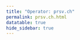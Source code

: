 ```yaml
---
title: "Operator: prsv.ch"
permalink: prsv.ch.html
datatable: true
hide_sidebar: true
---
```


<div>                        <script type="text/javascript">window.PlotlyConfig = {MathJaxConfig: 'local'};</script>
        <script src="https://cdn.plot.ly/plotly-2.4.2.min.js"></script>                <div id="0f91d711-1fe7-496a-8345-7cf536889f62" class="plotly-graph-div" style="height:100%; width:100%;"></div>            <script type="text/javascript">                                    window.PLOTLYENV=window.PLOTLYENV || {};                                    if (document.getElementById("0f91d711-1fe7-496a-8345-7cf536889f62")) {                    Plotly.newPlot(                        "0f91d711-1fe7-496a-8345-7cf536889f62",                        [{"name":"exit probability (%)","type":"scatter","x":["2022-06-17","2022-06-18","2022-06-19","2022-06-20","2022-06-21","2022-06-22","2022-06-23","2022-06-24","2022-06-25","2022-06-26","2022-06-27","2022-06-28","2022-06-29","2022-06-30","2022-07-01","2022-07-02","2022-07-03","2022-07-04","2022-07-05","2022-07-06","2022-07-07","2022-07-08","2022-07-09","2022-07-10","2022-07-11","2022-07-12","2022-07-13","2022-07-14","2022-07-15","2022-07-16","2022-07-17","2022-07-18","2022-07-19","2022-07-20","2022-07-21","2022-07-22","2022-07-23","2022-07-24","2022-07-25","2022-07-26","2022-07-27","2022-07-28","2022-07-29","2022-07-30","2022-07-31","2022-08-01","2022-08-02","2022-08-03","2022-08-04","2022-08-05","2022-08-06","2022-08-07","2022-08-08","2022-08-10","2022-08-11","2022-08-12","2022-08-13","2022-08-14","2022-08-15","2022-08-16","2022-08-17","2022-08-18","2022-08-19","2022-08-20","2022-08-21","2022-08-22","2022-08-23","2022-08-24","2022-08-25","2022-08-26","2022-08-27","2022-08-28","2022-08-29","2022-08-30","2022-08-31","2022-09-01","2022-09-02","2022-09-03","2022-09-04","2022-09-05","2022-09-06","2022-09-07","2022-09-13","2022-09-14","2022-09-15","2022-09-16","2022-09-17","2022-09-18","2022-09-19","2022-09-20","2022-09-21","2022-09-22","2022-09-23","2022-09-24","2022-09-25","2022-09-26","2022-09-27","2022-09-28","2022-09-29","2022-09-30","2022-10-01","2022-10-02","2022-10-03","2022-10-04","2022-10-05","2022-10-06","2022-10-07","2022-10-08","2022-10-09","2022-10-10","2022-10-11","2022-10-12","2022-10-13","2022-10-14","2022-10-15","2022-10-16","2022-10-17","2022-10-18","2022-10-19","2022-10-20","2022-10-21","2022-10-22","2022-10-23","2022-10-24","2022-10-25","2022-10-26","2022-10-27","2022-10-28","2022-10-29","2022-10-30","2022-10-31","2022-11-01","2022-11-02","2022-11-03","2022-11-04","2022-11-05","2022-11-06","2022-11-07","2022-11-08","2022-11-09","2022-11-10","2022-11-11","2022-11-12","2022-11-13","2022-11-14","2022-11-15","2022-11-16","2022-11-17","2022-11-18","2022-11-19","2022-11-20","2022-11-21","2022-11-22","2022-11-23","2022-11-24","2022-11-25","2022-11-26","2022-11-27","2022-11-28","2022-11-29","2022-11-30","2022-12-01","2022-12-02","2022-12-03","2022-12-04","2022-12-05","2022-12-06","2022-12-07","2022-12-08","2022-12-09","2022-12-10","2022-12-11","2022-12-12","2022-12-13","2022-12-14","2022-12-15","2022-12-16","2022-12-17","2022-12-18","2022-12-19","2022-12-20","2022-12-21","2022-12-22","2022-12-23","2022-12-24","2022-12-25","2022-12-26","2022-12-27","2022-12-28","2022-12-29","2022-12-30","2022-12-31","2023-01-01","2023-01-02","2023-01-03","2023-01-04","2023-01-05","2023-01-06","2023-01-07","2023-01-08","2023-01-09","2023-01-10","2023-01-11","2023-01-12","2023-01-13","2023-01-14","2023-01-15","2023-01-16","2023-01-17","2023-01-18","2023-01-19","2023-01-20","2023-01-21","2023-01-22","2023-01-23","2023-01-24","2023-01-25","2023-01-26","2023-01-27","2023-01-28","2023-01-29","2023-01-30","2023-01-31","2023-02-01","2023-02-02","2023-02-03","2023-02-04","2023-02-05","2023-02-06","2023-02-07","2023-02-08","2023-02-09","2023-02-10","2023-02-11","2023-02-12","2023-02-13","2023-02-14","2023-02-15","2023-02-16","2023-02-17","2023-02-18","2023-02-19","2023-02-20","2023-02-21","2023-02-22","2023-02-23","2023-02-24","2023-02-25","2023-02-26","2023-02-27","2023-02-28","2023-03-01","2023-03-02","2023-03-03","2023-03-04","2023-03-05","2023-03-06","2023-03-07","2023-03-08","2023-03-09","2023-03-10","2023-03-11","2023-03-12","2023-03-13","2023-03-14","2023-03-15","2023-03-16","2023-03-17","2023-03-18","2023-03-19","2023-03-20","2023-03-21","2023-03-22","2023-03-23","2023-03-24","2023-03-25","2023-03-26","2023-03-27","2023-03-28","2023-03-29","2023-03-30","2023-03-31","2023-04-01","2023-04-02","2023-04-03","2023-04-04","2023-04-05","2023-04-06","2023-04-07","2023-04-08"],"xaxis":"x","y":[0.0,0.0,0.0,0.03,0.05,0.08,0.09,0.11,0.13,0.13,0.17,0.29,0.31,0.33,0.26,0.31,0.29,0.32,0.32,0.32,0.32,0.32,0.34,0.33,0.33,0.29,0.3,null,0.26,0.25,0.25,0.25,0.25,0.24,0.21,0.21,0.21,0.19,0.18,0.19,0.2,0.19,0.2,0.17,0.17,0.19,0.18,0.2,0.19,0.2,0.2,0.21,0.2,0.23,0.25,0.27,0.26,0.28,0.26,0.26,0.25,0.25,0.25,0.29,0.26,0.28,0.29,0.28,0.0,0.0,0.0,0.0,0.28,0.3,0.31,null,null,null,null,null,null,null,0.0,0.0,0.0,0.25,0.29,0.31,0.31,0.32,0.33,0.34,0.33,0.35,0.38,0.35,1.08,1.12,1.14,1.16,1.01,1.0,0.97,0.93,0.96,1.0,1.01,1.01,1.02,1.0,0.66,1.03,1.01,0.9,0.91,0.94,0.83,0.44,0.3,0.29,0.29,0.27,0.25,0.23,0.26,0.23,0.21,0.21,0.24,0.25,0.19,0.41,0.39,0.39,0.35,0.38,0.4,0.42,0.44,0.49,0.48,0.44,0.44,0.51,0.52,0.52,0.54,0.48,0.5,0.5,0.51,0.57,0.57,0.57,0.57,0.56,0.53,0.54,0.52,0.51,0.5,0.53,0.56,0.56,0.52,0.52,0.54,0.54,0.56,0.57,0.56,0.54,0.52,0.52,0.41,0.48,0.43,0.46,0.48,0.47,0.47,0.48,0.46,0.49,0.48,0.52,0.55,0.56,0.56,0.54,0.54,0.53,0.54,0.53,0.55,0.52,0.51,0.51,0.49,0.49,0.47,0.47,0.47,0.49,0.47,0.36,0.5,0.53,0.54,0.55,0.57,0.52,0.56,0.58,0.58,0.56,0.62,0.62,0.61,0.59,0.61,0.63,0.64,0.62,0.62,0.63,0.62,0.59,0.6,0.62,0.62,0.53,0.51,0.5,0.52,0.49,0.39,0.43,0.43,0.43,0.43,0.43,0.44,0.43,0.43,0.45,0.46,0.48,0.51,0.51,0.57,0.58,1.01,1.06,1.08,1.05,1.04,0.97,0.92,0.93,0.93,0.85,1.15,1.19,1.2,1.17,1.06,1.12,1.12,1.1,1.04,1.04,1.02,1.03,0.95,0.95,0.93,0.95,0.84,0.92,0.94,0.95,0.96,0.94,0.92,0.91,0.9,0.92,0.93,0.87],"yaxis":"y"},{"name":"guard probability (%)","type":"scatter","x":["2022-06-17","2022-06-18","2022-06-19","2022-06-20","2022-06-21","2022-06-22","2022-06-23","2022-06-24","2022-06-25","2022-06-26","2022-06-27","2022-06-28","2022-06-29","2022-06-30","2022-07-01","2022-07-02","2022-07-03","2022-07-04","2022-07-05","2022-07-06","2022-07-07","2022-07-08","2022-07-09","2022-07-10","2022-07-11","2022-07-12","2022-07-13","2022-07-14","2022-07-15","2022-07-16","2022-07-17","2022-07-18","2022-07-19","2022-07-20","2022-07-21","2022-07-22","2022-07-23","2022-07-24","2022-07-25","2022-07-26","2022-07-27","2022-07-28","2022-07-29","2022-07-30","2022-07-31","2022-08-01","2022-08-02","2022-08-03","2022-08-04","2022-08-05","2022-08-06","2022-08-07","2022-08-08","2022-08-10","2022-08-11","2022-08-12","2022-08-13","2022-08-14","2022-08-15","2022-08-16","2022-08-17","2022-08-18","2022-08-19","2022-08-20","2022-08-21","2022-08-22","2022-08-23","2022-08-24","2022-08-25","2022-08-26","2022-08-27","2022-08-28","2022-08-29","2022-08-30","2022-08-31","2022-09-01","2022-09-02","2022-09-03","2022-09-04","2022-09-05","2022-09-06","2022-09-07","2022-09-13","2022-09-14","2022-09-15","2022-09-16","2022-09-17","2022-09-18","2022-09-19","2022-09-20","2022-09-21","2022-09-22","2022-09-23","2022-09-24","2022-09-25","2022-09-26","2022-09-27","2022-09-28","2022-09-29","2022-09-30","2022-10-01","2022-10-02","2022-10-03","2022-10-04","2022-10-05","2022-10-06","2022-10-07","2022-10-08","2022-10-09","2022-10-10","2022-10-11","2022-10-12","2022-10-13","2022-10-14","2022-10-15","2022-10-16","2022-10-17","2022-10-18","2022-10-19","2022-10-20","2022-10-21","2022-10-22","2022-10-23","2022-10-24","2022-10-25","2022-10-26","2022-10-27","2022-10-28","2022-10-29","2022-10-30","2022-10-31","2022-11-01","2022-11-02","2022-11-03","2022-11-04","2022-11-05","2022-11-06","2022-11-07","2022-11-08","2022-11-09","2022-11-10","2022-11-11","2022-11-12","2022-11-13","2022-11-14","2022-11-15","2022-11-16","2022-11-17","2022-11-18","2022-11-19","2022-11-20","2022-11-21","2022-11-22","2022-11-23","2022-11-24","2022-11-25","2022-11-26","2022-11-27","2022-11-28","2022-11-29","2022-11-30","2022-12-01","2022-12-02","2022-12-03","2022-12-04","2022-12-05","2022-12-06","2022-12-07","2022-12-08","2022-12-09","2022-12-10","2022-12-11","2022-12-12","2022-12-13","2022-12-14","2022-12-15","2022-12-16","2022-12-17","2022-12-18","2022-12-19","2022-12-20","2022-12-21","2022-12-22","2022-12-23","2022-12-24","2022-12-25","2022-12-26","2022-12-27","2022-12-28","2022-12-29","2022-12-30","2022-12-31","2023-01-01","2023-01-02","2023-01-03","2023-01-04","2023-01-05","2023-01-06","2023-01-07","2023-01-08","2023-01-09","2023-01-10","2023-01-11","2023-01-12","2023-01-13","2023-01-14","2023-01-15","2023-01-16","2023-01-17","2023-01-18","2023-01-19","2023-01-20","2023-01-21","2023-01-22","2023-01-23","2023-01-24","2023-01-25","2023-01-26","2023-01-27","2023-01-28","2023-01-29","2023-01-30","2023-01-31","2023-02-01","2023-02-02","2023-02-03","2023-02-04","2023-02-05","2023-02-06","2023-02-07","2023-02-08","2023-02-09","2023-02-10","2023-02-11","2023-02-12","2023-02-13","2023-02-14","2023-02-15","2023-02-16","2023-02-17","2023-02-18","2023-02-19","2023-02-20","2023-02-21","2023-02-22","2023-02-23","2023-02-24","2023-02-25","2023-02-26","2023-02-27","2023-02-28","2023-03-01","2023-03-02","2023-03-03","2023-03-04","2023-03-05","2023-03-06","2023-03-07","2023-03-08","2023-03-09","2023-03-10","2023-03-11","2023-03-12","2023-03-13","2023-03-14","2023-03-15","2023-03-16","2023-03-17","2023-03-18","2023-03-19","2023-03-20","2023-03-21","2023-03-22","2023-03-23","2023-03-24","2023-03-25","2023-03-26","2023-03-27","2023-03-28","2023-03-29","2023-03-30","2023-03-31","2023-04-01","2023-04-02","2023-04-03","2023-04-04","2023-04-05","2023-04-06","2023-04-07","2023-04-08"],"xaxis":"x","y":[0.0,0.0,0.0,0.0,0.0,0.0,0.0,0.0,0.0,0.22,0.1,0.1,0.22,0.24,0.23,0.0,0.0,0.0,0.2,0.19,0.18,0.18,0.17,0.17,0.15,0.13,0.13,null,0.0,0.0,0.0,0.0,0.0,0.0,0.0,0.06,0.28,0.28,0.25,0.27,0.28,0.25,0.24,0.23,0.24,0.23,0.23,0.26,0.26,0.32,0.33,0.33,0.28,0.41,0.44,0.42,0.45,0.41,0.38,0.37,0.34,0.55,0.72,0.74,0.79,0.68,0.68,0.73,0.64,0.64,0.67,0.64,0.67,0.87,0.86,null,null,null,null,null,null,null,0.0,0.0,0.0,0.0,0.0,0.0,0.0,0.0,0.0,0.0,0.0,0.0,0.0,0.0,0.0,0.0,0.35,0.35,0.34,0.12,0.12,0.11,0.12,0.1,0.11,0.11,0.12,0.13,0.13,0.13,0.3,0.32,0.31,0.32,0.31,0.34,0.45,0.54,0.5,0.51,0.59,0.68,0.6,0.45,0.48,0.5,0.61,1.2,1.31,1.29,1.47,1.41,1.55,1.83,1.68,1.58,1.61,1.51,1.29,1.61,1.5,1.56,1.54,1.46,1.6,1.6,1.62,1.68,1.78,2.01,2.01,2.01,1.72,2.16,1.96,1.95,2.13,2.46,2.3,2.19,1.75,1.7,1.61,1.41,1.92,1.88,1.79,1.74,1.74,1.74,1.7,1.62,1.71,1.88,1.76,1.69,1.57,1.55,1.6,1.51,1.45,1.5,1.5,1.5,1.51,1.52,1.48,1.41,1.53,1.61,1.58,1.65,1.57,1.57,1.61,1.63,1.66,1.65,1.67,1.8,1.84,1.86,1.88,2.19,2.21,2.17,2.15,2.13,2.06,2.1,2.02,1.72,1.78,1.72,1.81,1.73,1.91,2.17,2.06,1.94,1.99,2.0,2.03,1.86,1.79,1.82,1.58,1.82,1.82,1.81,1.93,1.99,2.09,2.11,2.12,2.08,2.04,2.02,2.11,2.09,2.15,2.04,1.89,2.38,2.58,2.66,2.91,3.48,3.55,3.37,3.22,3.36,3.28,3.35,3.29,3.18,3.19,3.19,3.17,2.77,2.69,2.6,2.68,2.44,2.38,2.35,2.2,2.12,2.39,2.53,2.61,2.61,2.39,2.46,2.46,2.35,2.24,2.25,2.27,2.31,2.31,2.3,2.3,2.3,2.36,2.41,2.34,2.39],"yaxis":"y"},{"name":"advertised bandwidth","type":"scatter","x":["2022-06-17","2022-06-18","2022-06-19","2022-06-20","2022-06-21","2022-06-22","2022-06-23","2022-06-24","2022-06-25","2022-06-26","2022-06-27","2022-06-28","2022-06-29","2022-06-30","2022-07-01","2022-07-02","2022-07-03","2022-07-04","2022-07-05","2022-07-06","2022-07-07","2022-07-08","2022-07-09","2022-07-10","2022-07-11","2022-07-12","2022-07-13","2022-07-14","2022-07-15","2022-07-16","2022-07-17","2022-07-18","2022-07-19","2022-07-20","2022-07-21","2022-07-22","2022-07-23","2022-07-24","2022-07-25","2022-07-26","2022-07-27","2022-07-28","2022-07-29","2022-07-30","2022-07-31","2022-08-01","2022-08-02","2022-08-03","2022-08-04","2022-08-05","2022-08-06","2022-08-07","2022-08-08","2022-08-10","2022-08-11","2022-08-12","2022-08-13","2022-08-14","2022-08-15","2022-08-16","2022-08-17","2022-08-18","2022-08-19","2022-08-20","2022-08-21","2022-08-22","2022-08-23","2022-08-24","2022-08-25","2022-08-26","2022-08-27","2022-08-28","2022-08-29","2022-08-30","2022-08-31","2022-09-01","2022-09-02","2022-09-03","2022-09-04","2022-09-05","2022-09-06","2022-09-07","2022-09-13","2022-09-14","2022-09-15","2022-09-16","2022-09-17","2022-09-18","2022-09-19","2022-09-20","2022-09-21","2022-09-22","2022-09-23","2022-09-24","2022-09-25","2022-09-26","2022-09-27","2022-09-28","2022-09-29","2022-09-30","2022-10-01","2022-10-02","2022-10-03","2022-10-04","2022-10-05","2022-10-06","2022-10-07","2022-10-08","2022-10-09","2022-10-10","2022-10-11","2022-10-12","2022-10-13","2022-10-14","2022-10-15","2022-10-16","2022-10-17","2022-10-18","2022-10-19","2022-10-20","2022-10-21","2022-10-22","2022-10-23","2022-10-24","2022-10-25","2022-10-26","2022-10-27","2022-10-28","2022-10-29","2022-10-30","2022-10-31","2022-11-01","2022-11-02","2022-11-03","2022-11-04","2022-11-05","2022-11-06","2022-11-07","2022-11-08","2022-11-09","2022-11-10","2022-11-11","2022-11-12","2022-11-13","2022-11-14","2022-11-15","2022-11-16","2022-11-17","2022-11-18","2022-11-19","2022-11-20","2022-11-21","2022-11-22","2022-11-23","2022-11-24","2022-11-25","2022-11-26","2022-11-27","2022-11-28","2022-11-29","2022-11-30","2022-12-01","2022-12-02","2022-12-03","2022-12-04","2022-12-05","2022-12-06","2022-12-07","2022-12-08","2022-12-09","2022-12-10","2022-12-11","2022-12-12","2022-12-13","2022-12-14","2022-12-15","2022-12-16","2022-12-17","2022-12-18","2022-12-19","2022-12-20","2022-12-21","2022-12-22","2022-12-23","2022-12-24","2022-12-25","2022-12-26","2022-12-27","2022-12-28","2022-12-29","2022-12-30","2022-12-31","2023-01-01","2023-01-02","2023-01-03","2023-01-04","2023-01-05","2023-01-06","2023-01-07","2023-01-08","2023-01-09","2023-01-10","2023-01-11","2023-01-12","2023-01-13","2023-01-14","2023-01-15","2023-01-16","2023-01-17","2023-01-18","2023-01-19","2023-01-20","2023-01-21","2023-01-22","2023-01-23","2023-01-24","2023-01-25","2023-01-26","2023-01-27","2023-01-28","2023-01-29","2023-01-30","2023-01-31","2023-02-01","2023-02-02","2023-02-03","2023-02-04","2023-02-05","2023-02-06","2023-02-07","2023-02-08","2023-02-09","2023-02-10","2023-02-11","2023-02-12","2023-02-13","2023-02-14","2023-02-15","2023-02-16","2023-02-17","2023-02-18","2023-02-19","2023-02-20","2023-02-21","2023-02-22","2023-02-23","2023-02-24","2023-02-25","2023-02-26","2023-02-27","2023-02-28","2023-03-01","2023-03-02","2023-03-03","2023-03-04","2023-03-05","2023-03-06","2023-03-07","2023-03-08","2023-03-09","2023-03-10","2023-03-11","2023-03-12","2023-03-13","2023-03-14","2023-03-15","2023-03-16","2023-03-17","2023-03-18","2023-03-19","2023-03-20","2023-03-21","2023-03-22","2023-03-23","2023-03-24","2023-03-25","2023-03-26","2023-03-27","2023-03-28","2023-03-29","2023-03-30","2023-03-31","2023-04-01","2023-04-02","2023-04-03","2023-04-04","2023-04-05","2023-04-06","2023-04-07","2023-04-08"],"xaxis":"x","y":[0.0,0.05,0.14,0.14,0.32,0.37,0.62,0.81,0.83,0.83,1.11,1.15,1.15,1.31,1.31,1.25,1.2,1.19,1.14,1.12,1.08,1.08,1.09,1.07,1.06,0.98,0.96,0.96,0.99,1.05,1.05,1.08,1.12,1.12,1.18,1.28,1.25,1.19,1.22,1.32,1.21,1.18,1.16,1.17,1.15,1.16,1.29,1.5,1.58,1.64,1.67,1.61,1.59,1.57,1.72,1.9,2.07,2.2,2.24,2.61,2.72,2.82,2.82,2.93,3.0,2.99,3.03,3.04,3.18,3.35,3.43,3.66,3.68,3.72,4.14,4.15,4.2,4.17,3.93,3.29,2.94,0.35,0.03,2.16,2.51,2.51,2.71,3.72,4.06,4.26,4.8,4.89,5.12,6.12,6.51,6.6,6.76,6.94,7.37,7.32,7.11,7.06,6.88,6.8,6.87,7.2,7.16,7.57,7.47,7.4,7.44,7.23,7.14,6.49,6.47,6.59,6.73,6.84,6.61,6.76,6.38,6.42,6.22,5.99,6.34,6.41,6.45,6.36,6.28,6.68,6.24,5.89,6.11,6.07,6.19,5.89,5.82,5.81,5.56,5.44,5.3,5.35,5.35,5.69,5.91,5.91,5.91,6.4,6.55,6.57,6.76,9.04,10.02,10.12,10.54,9.31,10.24,10.62,10.48,10.43,10.62,10.27,10.1,10.14,9.98,10.1,9.94,9.98,10.1,10.22,10.47,10.48,10.4,10.59,10.51,10.23,10.05,9.89,9.98,10.2,10.08,10.02,10.09,10.57,10.43,10.34,10.51,10.63,10.06,10.44,10.62,10.17,10.08,10.23,10.4,10.13,10.59,10.76,11.53,11.63,12.05,12.64,12.73,13.56,13.4,14.06,13.69,13.52,13.26,13.51,13.34,13.32,13.48,13.02,13.25,13.63,13.3,14.4,14.24,14.29,14.78,14.83,14.6,14.84,14.68,15.75,15.81,15.97,15.93,15.73,15.13,14.19,13.6,14.09,14.19,13.94,14.41,15.05,14.97,16.16,16.38,16.86,16.82,16.74,16.82,17.35,17.13,17.33,17.95,18.15,17.65,17.87,19.95,21.76,22.1,22.47,22.39,22.29,21.94,21.5,21.17,20.66,20.35,19.63,17.44,17.81,17.74,17.66,15.62,15.51,15.45,15.14,14.16,14.16,14.12,14.18,14.22,13.53,13.63,13.84,14.4,14.01,14.28,14.11,11.83,11.87,12.52,12.65,12.79,13.01],"yaxis":"y2"}],                        {"hovermode":"x","template":{"data":{"bar":[{"error_x":{"color":"#2a3f5f"},"error_y":{"color":"#2a3f5f"},"marker":{"line":{"color":"#E5ECF6","width":0.5},"pattern":{"fillmode":"overlay","size":10,"solidity":0.2}},"type":"bar"}],"barpolar":[{"marker":{"line":{"color":"#E5ECF6","width":0.5},"pattern":{"fillmode":"overlay","size":10,"solidity":0.2}},"type":"barpolar"}],"carpet":[{"aaxis":{"endlinecolor":"#2a3f5f","gridcolor":"white","linecolor":"white","minorgridcolor":"white","startlinecolor":"#2a3f5f"},"baxis":{"endlinecolor":"#2a3f5f","gridcolor":"white","linecolor":"white","minorgridcolor":"white","startlinecolor":"#2a3f5f"},"type":"carpet"}],"choropleth":[{"colorbar":{"outlinewidth":0,"ticks":""},"type":"choropleth"}],"contour":[{"colorbar":{"outlinewidth":0,"ticks":""},"colorscale":[[0.0,"#0d0887"],[0.1111111111111111,"#46039f"],[0.2222222222222222,"#7201a8"],[0.3333333333333333,"#9c179e"],[0.4444444444444444,"#bd3786"],[0.5555555555555556,"#d8576b"],[0.6666666666666666,"#ed7953"],[0.7777777777777778,"#fb9f3a"],[0.8888888888888888,"#fdca26"],[1.0,"#f0f921"]],"type":"contour"}],"contourcarpet":[{"colorbar":{"outlinewidth":0,"ticks":""},"type":"contourcarpet"}],"heatmap":[{"colorbar":{"outlinewidth":0,"ticks":""},"colorscale":[[0.0,"#0d0887"],[0.1111111111111111,"#46039f"],[0.2222222222222222,"#7201a8"],[0.3333333333333333,"#9c179e"],[0.4444444444444444,"#bd3786"],[0.5555555555555556,"#d8576b"],[0.6666666666666666,"#ed7953"],[0.7777777777777778,"#fb9f3a"],[0.8888888888888888,"#fdca26"],[1.0,"#f0f921"]],"type":"heatmap"}],"heatmapgl":[{"colorbar":{"outlinewidth":0,"ticks":""},"colorscale":[[0.0,"#0d0887"],[0.1111111111111111,"#46039f"],[0.2222222222222222,"#7201a8"],[0.3333333333333333,"#9c179e"],[0.4444444444444444,"#bd3786"],[0.5555555555555556,"#d8576b"],[0.6666666666666666,"#ed7953"],[0.7777777777777778,"#fb9f3a"],[0.8888888888888888,"#fdca26"],[1.0,"#f0f921"]],"type":"heatmapgl"}],"histogram":[{"marker":{"pattern":{"fillmode":"overlay","size":10,"solidity":0.2}},"type":"histogram"}],"histogram2d":[{"colorbar":{"outlinewidth":0,"ticks":""},"colorscale":[[0.0,"#0d0887"],[0.1111111111111111,"#46039f"],[0.2222222222222222,"#7201a8"],[0.3333333333333333,"#9c179e"],[0.4444444444444444,"#bd3786"],[0.5555555555555556,"#d8576b"],[0.6666666666666666,"#ed7953"],[0.7777777777777778,"#fb9f3a"],[0.8888888888888888,"#fdca26"],[1.0,"#f0f921"]],"type":"histogram2d"}],"histogram2dcontour":[{"colorbar":{"outlinewidth":0,"ticks":""},"colorscale":[[0.0,"#0d0887"],[0.1111111111111111,"#46039f"],[0.2222222222222222,"#7201a8"],[0.3333333333333333,"#9c179e"],[0.4444444444444444,"#bd3786"],[0.5555555555555556,"#d8576b"],[0.6666666666666666,"#ed7953"],[0.7777777777777778,"#fb9f3a"],[0.8888888888888888,"#fdca26"],[1.0,"#f0f921"]],"type":"histogram2dcontour"}],"mesh3d":[{"colorbar":{"outlinewidth":0,"ticks":""},"type":"mesh3d"}],"parcoords":[{"line":{"colorbar":{"outlinewidth":0,"ticks":""}},"type":"parcoords"}],"pie":[{"automargin":true,"type":"pie"}],"scatter":[{"marker":{"colorbar":{"outlinewidth":0,"ticks":""}},"type":"scatter"}],"scatter3d":[{"line":{"colorbar":{"outlinewidth":0,"ticks":""}},"marker":{"colorbar":{"outlinewidth":0,"ticks":""}},"type":"scatter3d"}],"scattercarpet":[{"marker":{"colorbar":{"outlinewidth":0,"ticks":""}},"type":"scattercarpet"}],"scattergeo":[{"marker":{"colorbar":{"outlinewidth":0,"ticks":""}},"type":"scattergeo"}],"scattergl":[{"marker":{"colorbar":{"outlinewidth":0,"ticks":""}},"type":"scattergl"}],"scattermapbox":[{"marker":{"colorbar":{"outlinewidth":0,"ticks":""}},"type":"scattermapbox"}],"scatterpolar":[{"marker":{"colorbar":{"outlinewidth":0,"ticks":""}},"type":"scatterpolar"}],"scatterpolargl":[{"marker":{"colorbar":{"outlinewidth":0,"ticks":""}},"type":"scatterpolargl"}],"scatterternary":[{"marker":{"colorbar":{"outlinewidth":0,"ticks":""}},"type":"scatterternary"}],"surface":[{"colorbar":{"outlinewidth":0,"ticks":""},"colorscale":[[0.0,"#0d0887"],[0.1111111111111111,"#46039f"],[0.2222222222222222,"#7201a8"],[0.3333333333333333,"#9c179e"],[0.4444444444444444,"#bd3786"],[0.5555555555555556,"#d8576b"],[0.6666666666666666,"#ed7953"],[0.7777777777777778,"#fb9f3a"],[0.8888888888888888,"#fdca26"],[1.0,"#f0f921"]],"type":"surface"}],"table":[{"cells":{"fill":{"color":"#EBF0F8"},"line":{"color":"white"}},"header":{"fill":{"color":"#C8D4E3"},"line":{"color":"white"}},"type":"table"}]},"layout":{"annotationdefaults":{"arrowcolor":"#2a3f5f","arrowhead":0,"arrowwidth":1},"autotypenumbers":"strict","coloraxis":{"colorbar":{"outlinewidth":0,"ticks":""}},"colorscale":{"diverging":[[0,"#8e0152"],[0.1,"#c51b7d"],[0.2,"#de77ae"],[0.3,"#f1b6da"],[0.4,"#fde0ef"],[0.5,"#f7f7f7"],[0.6,"#e6f5d0"],[0.7,"#b8e186"],[0.8,"#7fbc41"],[0.9,"#4d9221"],[1,"#276419"]],"sequential":[[0.0,"#0d0887"],[0.1111111111111111,"#46039f"],[0.2222222222222222,"#7201a8"],[0.3333333333333333,"#9c179e"],[0.4444444444444444,"#bd3786"],[0.5555555555555556,"#d8576b"],[0.6666666666666666,"#ed7953"],[0.7777777777777778,"#fb9f3a"],[0.8888888888888888,"#fdca26"],[1.0,"#f0f921"]],"sequentialminus":[[0.0,"#0d0887"],[0.1111111111111111,"#46039f"],[0.2222222222222222,"#7201a8"],[0.3333333333333333,"#9c179e"],[0.4444444444444444,"#bd3786"],[0.5555555555555556,"#d8576b"],[0.6666666666666666,"#ed7953"],[0.7777777777777778,"#fb9f3a"],[0.8888888888888888,"#fdca26"],[1.0,"#f0f921"]]},"colorway":["#636efa","#EF553B","#00cc96","#ab63fa","#FFA15A","#19d3f3","#FF6692","#B6E880","#FF97FF","#FECB52"],"font":{"color":"#2a3f5f"},"geo":{"bgcolor":"white","lakecolor":"white","landcolor":"#E5ECF6","showlakes":true,"showland":true,"subunitcolor":"white"},"hoverlabel":{"align":"left"},"hovermode":"closest","mapbox":{"style":"light"},"paper_bgcolor":"white","plot_bgcolor":"#E5ECF6","polar":{"angularaxis":{"gridcolor":"white","linecolor":"white","ticks":""},"bgcolor":"#E5ECF6","radialaxis":{"gridcolor":"white","linecolor":"white","ticks":""}},"scene":{"xaxis":{"backgroundcolor":"#E5ECF6","gridcolor":"white","gridwidth":2,"linecolor":"white","showbackground":true,"ticks":"","zerolinecolor":"white"},"yaxis":{"backgroundcolor":"#E5ECF6","gridcolor":"white","gridwidth":2,"linecolor":"white","showbackground":true,"ticks":"","zerolinecolor":"white"},"zaxis":{"backgroundcolor":"#E5ECF6","gridcolor":"white","gridwidth":2,"linecolor":"white","showbackground":true,"ticks":"","zerolinecolor":"white"}},"shapedefaults":{"line":{"color":"#2a3f5f"}},"ternary":{"aaxis":{"gridcolor":"white","linecolor":"white","ticks":""},"baxis":{"gridcolor":"white","linecolor":"white","ticks":""},"bgcolor":"#E5ECF6","caxis":{"gridcolor":"white","linecolor":"white","ticks":""}},"title":{"x":0.05},"xaxis":{"automargin":true,"gridcolor":"white","linecolor":"white","ticks":"","title":{"standoff":15},"zerolinecolor":"white","zerolinewidth":2},"yaxis":{"automargin":true,"gridcolor":"white","linecolor":"white","ticks":"","title":{"standoff":15},"zerolinecolor":"white","zerolinewidth":2}}},"xaxis":{"anchor":"y","domain":[0.0,0.94],"rangeselector":{"buttons":[{"count":7,"label":"week","step":"day","stepmode":"backward"},{"count":1,"label":"month","step":"month","stepmode":"backward"},{"count":6,"label":"6 months","step":"month","stepmode":"backward"},{"count":1,"label":"year","step":"year","stepmode":"backward"},{"step":"all"}]}},"yaxis":{"anchor":"x","domain":[0.0,1.0],"rangemode":"nonnegative","ticksuffix":"%","title":{"text":"exit / guard probability"}},"yaxis2":{"anchor":"x","overlaying":"y","rangemode":"nonnegative","side":"right","ticksuffix":" Gbit/s","title":{"text":"advertised bandwidth"}}},                        {"responsive": true}                    )                };                            </script>        </div>

Only proven relays are included in the graph and table. A proven relay claims to be part of a domain
and can be verified to be part of it via the
["well-known" URL or DNS records](https://nusenu.github.io/ContactInfo-Information-Sharing-Specification/#proof).

<div class="datatable-begin"></div>

| Nickname                                                      |   Mbit/s | Exit   | IPv4                                                     | IPv6                                                                                         | First Seen   | Tor Version   | AS Name                                                                       |
|:--------------------------------------------------------------|---------:|:-------|:---------------------------------------------------------|:---------------------------------------------------------------------------------------------|:-------------|:--------------|:------------------------------------------------------------------------------|
| [prsv](w/relay/00714B9CE7D909F55172270E2F15CFE3A4FC55FC.html) |       93 | Y      | [95.214.25.105](https://stat.ripe.net/95.214.25.105)     | None                                                                                         | 2023-02-19   | 0.4.7.13      | [Suisse Limited](w/as_number/AS211760)                                        |
| [prsv](w/relay/025DDB017D79460C4A3F6795D52FEFBB56A133F3.html) |      324 | N      | [45.158.77.29](https://stat.ripe.net/45.158.77.29)       | [2a04:ecc0:8:a8:4567:491:0:1](https://stat.ripe.net/2a04:ecc0:8:a8:4567:491:0:1)             | 2023-03-10   | 0.4.7.13      | [FEELB SARL](w/as_number/AS207992)                                            |
| [prsv](w/relay/02895A5994A6A291D3938C1142EBFD3B8C296709.html) |      204 | N      | [185.44.81.21](https://stat.ripe.net/185.44.81.21)       | [2a0c:8881::70b5:bcff:fece:22c1](https://stat.ripe.net/2a0c:8881::70b5:bcff:fece:22c1)       | 2022-08-09   | 0.4.7.13      | [Sapinet SAS](w/as_number/AS39421)                                            |
| [prsv](w/relay/0557910D8172E423A7984F148443292E9524711B.html) |      165 | Y      | [2.58.56.101](https://stat.ripe.net/2.58.56.101)         | None                                                                                         | 2022-06-17   | 0.4.7.13      | [1337 Services GmbH](w/as_number/AS210558)                                    |
| [prsv](w/relay/06D8F3F601D3B9F32A0DC49AC29650F2F8498E6A.html) |       93 | N      | [45.134.225.95](https://stat.ripe.net/45.134.225.95)     | None                                                                                         | 2023-02-16   | 0.4.7.13      | [ColocationX Ltd.](w/as_number/AS208046)                                      |
| [prsv](w/relay/0797E4D7D49529C32FCAC20A2351195FAE3E2384.html) |       74 | N      | [45.134.225.96](https://stat.ripe.net/45.134.225.96)     | None                                                                                         | 2023-02-16   | 0.4.7.13      | [ColocationX Ltd.](w/as_number/AS208046)                                      |
| [prsv](w/relay/0A7C0F508406985EA52C958E8139523D128D4AED.html) |       84 | N      | [45.134.225.98](https://stat.ripe.net/45.134.225.98)     | None                                                                                         | 2023-02-16   | 0.4.7.13      | [ColocationX Ltd.](w/as_number/AS208046)                                      |
| [prsv](w/relay/182BFF0100B9772699BE4A2DDAE9F702CDAB7B91.html) |      165 | Y      | [45.154.98.225](https://stat.ripe.net/45.154.98.225)     | None                                                                                         | 2022-06-18   | 0.4.7.13      | [1337 Services GmbH](w/as_number/AS210558)                                    |
| [prsv](w/relay/1AC0DD5FF7B2E7E41D689EF4419E5434220904E6.html) |       65 | N      | [45.134.225.100](https://stat.ripe.net/45.134.225.100)   | None                                                                                         | 2023-02-16   | 0.4.7.13      | [ColocationX Ltd.](w/as_number/AS208046)                                      |
| [prsv](w/relay/208667B49D80E12FF447EEF29C5A3227C617E283.html) |       66 | N      | [185.200.244.107](https://stat.ripe.net/185.200.244.107) | None                                                                                         | 2023-04-07   | 0.4.7.13      | [Ferdinand Zink trading as Tube-Hosting](w/as_number/AS49581)                 |
| [prsv](w/relay/20DD22FCBD9945CA69E60C1A92A10F1270428C65.html) |       67 | N      | [45.134.225.92](https://stat.ripe.net/45.134.225.92)     | None                                                                                         | 2023-02-16   | 0.4.7.13      | [ColocationX Ltd.](w/as_number/AS208046)                                      |
| [prsv](w/relay/22FF9E81C26EF60586CC6DC6E17DA78A0D8B78EB.html) |      170 | N      | [80.64.218.61](https://stat.ripe.net/80.64.218.61)       | [2a0e:1bc1:56:1000::dbb:77db](https://stat.ripe.net/2a0e:1bc1:56:1000::dbb:77db)             | 2022-08-02   | 0.4.7.13      | [LogicForge Limited](w/as_number/AS208621)                                    |
| [prsv](w/relay/24AB72B38C576E8228ED286906CB83A28FF9239D.html) |       72 | N      | [45.134.225.96](https://stat.ripe.net/45.134.225.96)     | None                                                                                         | 2023-02-16   | 0.4.7.13      | [ColocationX Ltd.](w/as_number/AS208046)                                      |
| [prsv](w/relay/27AB78F68AA9946FB5801E469B690BF65E2E08A8.html) |       74 | N      | [45.134.225.103](https://stat.ripe.net/45.134.225.103)   | None                                                                                         | 2023-02-16   | 0.4.7.13      | [ColocationX Ltd.](w/as_number/AS208046)                                      |
| [prsv](w/relay/2ACC96CA691D075FE123D1AC06F1428E17DD1A08.html) |       69 | N      | [45.134.225.102](https://stat.ripe.net/45.134.225.102)   | None                                                                                         | 2023-02-16   | 0.4.7.13      | [ColocationX Ltd.](w/as_number/AS208046)                                      |
| [prsv](w/relay/2C1B11E7588F09BBC91126FDD10EE1BE6E6B604E.html) |       66 | N      | [45.134.225.93](https://stat.ripe.net/45.134.225.93)     | None                                                                                         | 2023-02-16   | 0.4.7.13      | [ColocationX Ltd.](w/as_number/AS208046)                                      |
| [prsv](w/relay/2C5E3F909266B6C448437EC34B524A63A2B1A0E5.html) |       68 | N      | [45.134.225.97](https://stat.ripe.net/45.134.225.97)     | None                                                                                         | 2023-02-16   | 0.4.7.13      | [ColocationX Ltd.](w/as_number/AS208046)                                      |
| [prsv](w/relay/2E8227AD51CB31AFDE473DFE5FCA442C3B68CCE6.html) |       67 | N      | [45.134.225.94](https://stat.ripe.net/45.134.225.94)     | None                                                                                         | 2023-02-16   | 0.4.7.13      | [ColocationX Ltd.](w/as_number/AS208046)                                      |
| [prsv](w/relay/309091A8CF98666AA4E02F533F0E404BD9DFA7D9.html) |       88 | N      | [45.134.225.97](https://stat.ripe.net/45.134.225.97)     | None                                                                                         | 2023-02-16   | 0.4.7.13      | [ColocationX Ltd.](w/as_number/AS208046)                                      |
| [prsv](w/relay/30B68A87020ABEF5EAD87BD0D477F77FE7F4039F.html) |      237 | N      | [45.90.161.142](https://stat.ripe.net/45.90.161.142)     | [2a0c:8881::2c02:49ff:fe8a:eb65](https://stat.ripe.net/2a0c:8881::2c02:49ff:fe8a:eb65)       | 2022-10-09   | 0.4.7.13      | [Sapinet SAS](w/as_number/AS39421)                                            |
| [prsv](w/relay/312C632D06A97BE150A9238D9F7CC900FA1BFDFA.html) |      205 | N      | [134.202.120.23](https://stat.ripe.net/134.202.120.23)   | None                                                                                         | 2023-01-17   | 0.4.7.13      | [RELIABLESITE](w/as_number/AS23470)                                           |
| [prsv](w/relay/32AE3B41737181FF35A0945A4A73FE071E14FD14.html) |       72 | N      | [45.134.225.106](https://stat.ripe.net/45.134.225.106)   | None                                                                                         | 2023-02-23   | 0.4.7.13      | [ColocationX Ltd.](w/as_number/AS208046)                                      |
| [prsv](w/relay/390D3B2B2D56B897A2F6AD164772113929B415F8.html) |      197 | N      | [103.170.155.159](https://stat.ripe.net/103.170.155.159) | None                                                                                         | 2023-03-29   | 0.4.7.13      | [RoyaleHosting BV](w/as_number/AS212477)                                      |
| [prsv](w/relay/397323B5F11305739F197C30287BC368A63D5B7F.html) |       69 | N      | [62.243.56.28](https://stat.ripe.net/62.243.56.28)       | None                                                                                         | 2023-04-07   | 0.4.7.13      | [TDC Holding A/S](w/as_number/AS3292)                                         |
| [prsv](w/relay/39D66E4CCAAE5B7B995535CC72C81A4A86FD0264.html) |       86 | N      | [45.134.225.91](https://stat.ripe.net/45.134.225.91)     | None                                                                                         | 2023-02-16   | 0.4.7.13      | [ColocationX Ltd.](w/as_number/AS208046)                                      |
| [prsv](w/relay/3E157B688FF7830DF2A45F88FE8F2D6DB1E8CA64.html) |       73 | N      | [45.134.225.105](https://stat.ripe.net/45.134.225.105)   | None                                                                                         | 2023-02-16   | 0.4.7.13      | [ColocationX Ltd.](w/as_number/AS208046)                                      |
| [prsv](w/relay/3EE62B67225FD030A237E4C9497C303ED3DD1912.html) |      240 | N      | [185.44.81.21](https://stat.ripe.net/185.44.81.21)       | [2a0c:8881::70b5:bcff:fece:22c1](https://stat.ripe.net/2a0c:8881::70b5:bcff:fece:22c1)       | 2022-08-09   | 0.4.7.13      | [Sapinet SAS](w/as_number/AS39421)                                            |
| [prsv](w/relay/40126195A6AD9B875757C48D4AFA6D8947307B45.html) |      210 | N      | [103.170.155.159](https://stat.ripe.net/103.170.155.159) | None                                                                                         | 2023-03-29   | 0.4.7.13      | [RoyaleHosting BV](w/as_number/AS212477)                                      |
| [prsv](w/relay/4194DA05F14FB11243FAF9D5F2474F35D4EFD60D.html) |       96 | N      | [45.134.225.91](https://stat.ripe.net/45.134.225.91)     | None                                                                                         | 2023-02-16   | 0.4.7.13      | [ColocationX Ltd.](w/as_number/AS208046)                                      |
| [prsv](w/relay/45B7B62834A184B10EC1D97B23E56398A0724282.html) |      101 | N      | [204.137.14.62](https://stat.ripe.net/204.137.14.62)     | [2602:fc2f:f00:500::b](https://stat.ripe.net/2602:fc2f:f00:500::b)                           | 2023-04-04   | 0.4.7.13      | [ATOMIC-NETWORKS-1](w/as_number/AS399820)                                     |
| [prsv](w/relay/468C9F4F6AA9827539D4632EA477D046681A443F.html) |       52 | N      | [45.134.225.99](https://stat.ripe.net/45.134.225.99)     | None                                                                                         | 2023-02-16   | 0.4.7.13      | [ColocationX Ltd.](w/as_number/AS208046)                                      |
| [prsv](w/relay/54D08EF64FC006EB5F19C9549DC40E52BB8C854D.html) |      240 | N      | [193.142.147.204](https://stat.ripe.net/193.142.147.204) | None                                                                                         | 2022-11-27   | 0.4.7.13      | [ColocationX Ltd.](w/as_number/AS208046)                                      |
| [prsv](w/relay/55292D967066F32D68D40A47E91AB02F464C4D71.html) |       88 | N      | [193.32.87.12](https://stat.ripe.net/193.32.87.12)       | None                                                                                         | 2023-03-19   | 0.4.7.13      | [Andrei Tiberiu Holt](w/as_number/AS211462)                                   |
| [prsv](w/relay/554631959653A922A8FE4DBEEF74A6CDBF82AF9B.html) |      199 | N      | [134.202.120.23](https://stat.ripe.net/134.202.120.23)   | None                                                                                         | 2023-01-17   | 0.4.7.13      | [RELIABLESITE](w/as_number/AS23470)                                           |
| [prsv](w/relay/562D2CA76A103548C7BD7A46260953A26AA650AD.html) |       72 | N      | [45.134.225.107](https://stat.ripe.net/45.134.225.107)   | None                                                                                         | 2023-03-07   | 0.4.7.13      | [ColocationX Ltd.](w/as_number/AS208046)                                      |
| [prsv](w/relay/58D9280D47BDE2184E346724A45167E2028399B4.html) |      202 | Y      | [2.58.56.101](https://stat.ripe.net/2.58.56.101)         | None                                                                                         | 2022-06-17   | 0.4.7.13      | [1337 Services GmbH](w/as_number/AS210558)                                    |
| [prsv](w/relay/5A25EADC1F8D2C0E1C03170F81475428876E6E48.html) |      258 | N      | [134.202.120.22](https://stat.ripe.net/134.202.120.22)   | None                                                                                         | 2023-01-17   | 0.4.7.13      | [RELIABLESITE](w/as_number/AS23470)                                           |
| [prsv](w/relay/5CBFC6B7A522FBBFE9F4EAF86F56EE077F2A01BE.html) |       76 | N      | [45.134.225.107](https://stat.ripe.net/45.134.225.107)   | None                                                                                         | 2023-03-07   | 0.4.7.13      | [ColocationX Ltd.](w/as_number/AS208046)                                      |
| [prsv](w/relay/61251D3B47F02345874BB7F2B4D6EF319814DE34.html) |      296 | N      | [45.90.161.141](https://stat.ripe.net/45.90.161.141)     | [2a0c:8881::f05d:92ff:feb5:2932](https://stat.ripe.net/2a0c:8881::f05d:92ff:feb5:2932)       | 2022-08-21   | 0.4.7.13      | [Sapinet SAS](w/as_number/AS39421)                                            |
| [prsv](w/relay/62A6B2C750725FFDE9457F641EF566D56773C315.html) |      111 | N      | [80.64.218.61](https://stat.ripe.net/80.64.218.61)       | [2a0e:1bc1:56:1000::dbb:77db](https://stat.ripe.net/2a0e:1bc1:56:1000::dbb:77db)             | 2022-08-02   | 0.4.7.13      | [LogicForge Limited](w/as_number/AS208621)                                    |
| [prsv](w/relay/657BC51E4A7CA93D16061CDBEF83CEE1D2FCDF09.html) |       38 | N      | [23.146.184.21](https://stat.ripe.net/23.146.184.21)     | None                                                                                         | 2023-04-04   | 0.4.7.13      | [ATOMIC-NETWORKS-1](w/as_number/AS399820)                                     |
| [prsv](w/relay/6F841B89D5C10080625F52A66E5A6BB2F1F126CF.html) |       46 | N      | [185.200.244.107](https://stat.ripe.net/185.200.244.107) | None                                                                                         | 2023-04-07   | 0.4.7.13      | [Ferdinand Zink trading as Tube-Hosting](w/as_number/AS49581)                 |
| [prsv](w/relay/71C7808B784658D92BF178B8152A76C4F5845BDC.html) |      228 | N      | [193.142.147.204](https://stat.ripe.net/193.142.147.204) | None                                                                                         | 2022-11-27   | 0.4.7.13      | [ColocationX Ltd.](w/as_number/AS208046)                                      |
| [prsv](w/relay/79A2803C737C1B297A4EDF1F10453C7061A41076.html) |       65 | N      | [45.134.225.92](https://stat.ripe.net/45.134.225.92)     | None                                                                                         | 2023-02-16   | 0.4.7.13      | [ColocationX Ltd.](w/as_number/AS208046)                                      |
| [prsv](w/relay/7B78F9B4F4CFF3866EDE4198A5F684359BF240F0.html) |       58 | N      | [45.134.225.93](https://stat.ripe.net/45.134.225.93)     | None                                                                                         | 2023-02-16   | 0.4.7.13      | [ColocationX Ltd.](w/as_number/AS208046)                                      |
| [prsv](w/relay/7C6F3181F64293368DD68325ECF05AB67B4DCE7D.html) |      181 | Y      | [203.28.246.123](https://stat.ripe.net/203.28.246.123)   | [2605:cdc0:30:1e0:7553:d5f7:2521:1](https://stat.ripe.net/2605:cdc0:30:1e0:7553:d5f7:2521:1) | 2023-01-02   | 0.4.7.13      | [VANWATECH](w/as_number/AS398088)                                             |
| [prsv](w/relay/7DDE3688DAC4E1B39CB88CE2EECABEE1F785A22D.html) |      216 | N      | [103.170.155.159](https://stat.ripe.net/103.170.155.159) | None                                                                                         | 2023-03-29   | 0.4.7.13      | [RoyaleHosting BV](w/as_number/AS212477)                                      |
| [prsv](w/relay/87F454A64A9769459FC30D2571DA54BFAB81F133.html) |       70 | N      | [45.134.225.104](https://stat.ripe.net/45.134.225.104)   | None                                                                                         | 2023-02-16   | 0.4.7.13      | [ColocationX Ltd.](w/as_number/AS208046)                                      |
| [prsv](w/relay/88DF039D2139C242C91337806175C49DFF707D28.html) |       60 | N      | [45.134.225.102](https://stat.ripe.net/45.134.225.102)   | None                                                                                         | 2023-02-16   | 0.4.7.13      | [ColocationX Ltd.](w/as_number/AS208046)                                      |
| [prsv](w/relay/8CBD2F0B2F0B80E927C3B017BA472976D6453A60.html) |      163 | N      | [80.64.218.42](https://stat.ripe.net/80.64.218.42)       | [2a0e:1bc1:56:1000::f1a:87b2](https://stat.ripe.net/2a0e:1bc1:56:1000::f1a:87b2)             | 2022-08-13   | 0.4.7.13      | [LogicForge Limited](w/as_number/AS208621)                                    |
| [prsv](w/relay/9204287E450D9E15C6FCD4D6476200FBE96B4C71.html) |       55 | N      | [23.146.184.21](https://stat.ripe.net/23.146.184.21)     | None                                                                                         | 2023-04-04   | 0.4.7.13      | [ATOMIC-NETWORKS-1](w/as_number/AS399820)                                     |
| [prsv](w/relay/9A6943A2F6426F575723EBFB2B8F1525BF11A184.html) |      170 | N      | [103.170.155.159](https://stat.ripe.net/103.170.155.159) | None                                                                                         | 2023-03-29   | 0.4.7.13      | [RoyaleHosting BV](w/as_number/AS212477)                                      |
| [prsv](w/relay/9B7C6F59714618E24BAA28931ABE60A29AA7D77D.html) |      161 | N      | [23.132.184.122](https://stat.ripe.net/23.132.184.122)   | None                                                                                         | 2023-03-16   | 0.4.7.13      | [RELIABLESITE](w/as_number/AS23470)                                           |
| [prsv](w/relay/9B8C4D8A56630AAE95B610A72CC60646AA3CCAFB.html) |       83 | N      | [45.134.225.95](https://stat.ripe.net/45.134.225.95)     | None                                                                                         | 2023-02-16   | 0.4.7.13      | [ColocationX Ltd.](w/as_number/AS208046)                                      |
| [prsv](w/relay/9BC001B38541124D0B428112D27757B562ED7387.html) |      171 | Y      | [203.28.246.123](https://stat.ripe.net/203.28.246.123)   | [2605:cdc0:30:1e0:7553:d5f7:2521:1](https://stat.ripe.net/2605:cdc0:30:1e0:7553:d5f7:2521:1) | 2023-01-02   | 0.4.7.13      | [VANWATECH](w/as_number/AS398088)                                             |
| [prsv](w/relay/9CC22D22D66BB8D99AC2B80B3D381E88B4A58938.html) |      225 | N      | [45.158.77.29](https://stat.ripe.net/45.158.77.29)       | [2a04:ecc0:8:a8:4567:491:0:1](https://stat.ripe.net/2a04:ecc0:8:a8:4567:491:0:1)             | 2023-03-10   | 0.4.7.13      | [FEELB SARL](w/as_number/AS207992)                                            |
| [prsv](w/relay/9DEEE4392BE0EFD4AACA48F2A86EA60FE1584E4B.html) |       84 | N      | [193.32.87.12](https://stat.ripe.net/193.32.87.12)       | None                                                                                         | 2023-03-19   | 0.4.7.13      | [Andrei Tiberiu Holt](w/as_number/AS211462)                                   |
| [prsv](w/relay/A15FD725CD3D816B855000E7293BF97409C31410.html) |      360 | N      | [45.145.166.104](https://stat.ripe.net/45.145.166.104)   | [2a04:ecc0:8:a8:4567:801:0:1](https://stat.ripe.net/2a04:ecc0:8:a8:4567:801:0:1)             | 2022-11-18   | 0.4.7.13      | [FEELB SARL](w/as_number/AS207992)                                            |
| [prsv](w/relay/A82101195C09AF426990EF25C7F9215A592AA11E.html) |      103 | Y      | [193.35.18.117](https://stat.ripe.net/193.35.18.117)     | [2a05:dfc7:40a9::1](https://stat.ripe.net/2a05:dfc7:40a9::1)                                 | 2023-03-25   | 0.4.7.13      | [Aggros Operations Ltd.](w/as_number/AS202685)                                |
| [prsv](w/relay/A9B3D6D74CDCD56C58C47D37A9DB65F790C5BB16.html) |      102 | N      | [45.134.225.101](https://stat.ripe.net/45.134.225.101)   | None                                                                                         | 2023-02-16   | 0.4.7.13      | [ColocationX Ltd.](w/as_number/AS208046)                                      |
| [prsv](w/relay/AAFF2D9F8DCCFA02313366A86AFF8753BA81A89F.html) |      251 | N      | [185.44.81.21](https://stat.ripe.net/185.44.81.21)       | [2a0c:8881::70b5:bcff:fece:22c1](https://stat.ripe.net/2a0c:8881::70b5:bcff:fece:22c1)       | 2023-03-10   | 0.4.7.13      | [Sapinet SAS](w/as_number/AS39421)                                            |
| [prsv](w/relay/AB98EA403E46687FEF76168E11F17F1C8126CF33.html) |       59 | N      | [45.134.225.99](https://stat.ripe.net/45.134.225.99)     | None                                                                                         | 2023-02-16   | 0.4.7.13      | [ColocationX Ltd.](w/as_number/AS208046)                                      |
| [prsv](w/relay/ADADA1DEF04DED7A6BB32C80D6DC593B5BC089EF.html) |      116 | Y      | [193.35.18.117](https://stat.ripe.net/193.35.18.117)     | [2a05:dfc7:40a9::1](https://stat.ripe.net/2a05:dfc7:40a9::1)                                 | 2023-03-25   | 0.4.7.13      | [Aggros Operations Ltd.](w/as_number/AS202685)                                |
| [prsv](w/relay/AE0946FB8E09BA81F050DD8106AF13005E24F16F.html) |      219 | N      | [134.202.120.22](https://stat.ripe.net/134.202.120.22)   | None                                                                                         | 2023-01-17   | 0.4.7.13      | [RELIABLESITE](w/as_number/AS23470)                                           |
| [prsv](w/relay/B18A7A42CF335AE80037266284547916D78D8A28.html) |      100 | Y      | [193.35.18.127](https://stat.ripe.net/193.35.18.127)     | [2a05:dfc7:40d3::1](https://stat.ripe.net/2a05:dfc7:40d3::1)                                 | 2023-03-26   | 0.4.7.13      | [Aggros Operations Ltd.](w/as_number/AS202685)                                |
| [prsv](w/relay/B2133EFE59CC4CA3435D3E5E4EBD726D244BB2F7.html) |       65 | N      | [45.134.225.94](https://stat.ripe.net/45.134.225.94)     | None                                                                                         | 2023-02-16   | 0.4.7.13      | [ColocationX Ltd.](w/as_number/AS208046)                                      |
| [prsv](w/relay/B94D510E3DF9D26984B840AB137CEF5E7D11050A.html) |      242 | N      | [45.158.77.29](https://stat.ripe.net/45.158.77.29)       | [2a04:ecc0:8:a8:4567:491:0:1](https://stat.ripe.net/2a04:ecc0:8:a8:4567:491:0:1)             | 2022-10-09   | 0.4.7.13      | [FEELB SARL](w/as_number/AS207992)                                            |
| [prsv](w/relay/BA27142944E3218D2BC58384AF13162AE6C57705.html) |      109 | N      | [45.134.225.106](https://stat.ripe.net/45.134.225.106)   | None                                                                                         | 2023-02-23   | 0.4.7.13      | [ColocationX Ltd.](w/as_number/AS208046)                                      |
| [prsv](w/relay/BC031603FD69DD73A6ADAF15CDE9A0F52D38CE8E.html) |      178 | N      | [185.44.81.21](https://stat.ripe.net/185.44.81.21)       | [2a0c:8881::70b5:bcff:fece:22c1](https://stat.ripe.net/2a0c:8881::70b5:bcff:fece:22c1)       | 2023-03-10   | 0.4.7.13      | [Sapinet SAS](w/as_number/AS39421)                                            |
| [prsv](w/relay/C0D5B796F6A1CE3BA96FFC73767D03DADE323E44.html) |       89 | Y      | [95.214.25.105](https://stat.ripe.net/95.214.25.105)     | None                                                                                         | 2023-02-19   | 0.4.7.13      | [Suisse Limited](w/as_number/AS211760)                                        |
| [prsv](w/relay/C7422BCA869A0D8FA147E032887AD71EEF436F9B.html) |      152 | N      | [45.145.164.70](https://stat.ripe.net/45.145.164.70)     | [2a04:ecc0:8:a8:4567:cc06:0:1](https://stat.ripe.net/2a04:ecc0:8:a8:4567:cc06:0:1)           | 2023-01-17   | 0.4.7.13      | [FEELB SARL](w/as_number/AS207992)                                            |
| [prsv](w/relay/C754366F46DFFAEA80C394B1BCED2ECD56EFB09A.html) |      235 | N      | [45.90.161.141](https://stat.ripe.net/45.90.161.141)     | [2a0c:8881::f05d:92ff:feb5:2932](https://stat.ripe.net/2a0c:8881::f05d:92ff:feb5:2932)       | 2022-08-21   | 0.4.7.13      | [Sapinet SAS](w/as_number/AS39421)                                            |
| [prsv](w/relay/CA410AC3B49FFBF7DC05474F747F4E32B2BF1A8F.html) |      205 | N      | [45.90.161.142](https://stat.ripe.net/45.90.161.142)     | [2a0c:8881::2c02:49ff:fe8a:eb65](https://stat.ripe.net/2a0c:8881::2c02:49ff:fe8a:eb65)       | 2022-10-09   | 0.4.7.13      | [Sapinet SAS](w/as_number/AS39421)                                            |
| [prsv](w/relay/CCEF0BBDA8F52C2E60E34BC150CD8EB71F5BDA8D.html) |      239 | Y      | [45.154.98.225](https://stat.ripe.net/45.154.98.225)     | None                                                                                         | 2022-06-18   | 0.4.7.13      | [1337 Services GmbH](w/as_number/AS210558)                                    |
| [prsv](w/relay/CDE492B34D14A0D971A8B048216ECB2BF47DC0DE.html) |      140 | N      | [213.238.182.114](https://stat.ripe.net/213.238.182.114) | None                                                                                         | 2022-09-01   | 0.4.7.13      | [MARKAHOST TELEKOMUNIKASYON VE TICARET LIMITED SIRKETI](w/as_number/AS207279) |
| [prsv](w/relay/CFA137DAE932B236525E2D7569FDD95274D13CF0.html) |      180 | N      | [45.145.164.70](https://stat.ripe.net/45.145.164.70)     | [2a04:ecc0:8:a8:4567:cc06:0:1](https://stat.ripe.net/2a04:ecc0:8:a8:4567:cc06:0:1)           | 2023-01-17   | 0.4.7.13      | [FEELB SARL](w/as_number/AS207992)                                            |
| [prsv](w/relay/D0EBE1930D1FB3918B125DF2A7F225DC36FED1A9.html) |      114 | Y      | [193.35.18.127](https://stat.ripe.net/193.35.18.127)     | [2a05:dfc7:40d3::1](https://stat.ripe.net/2a05:dfc7:40d3::1)                                 | 2023-03-26   | 0.4.7.13      | [Aggros Operations Ltd.](w/as_number/AS202685)                                |
| [prsv](w/relay/DDCF910A24666960B7B0234E28B855147AE3B13D.html) |      235 | N      | [45.137.204.243](https://stat.ripe.net/45.137.204.243)   | None                                                                                         | 2023-03-19   | 0.4.7.13      | [RoyaleHosting BV](w/as_number/AS212477)                                      |
| [prsv](w/relay/DFE6D7053674235CAABD41E91C3136CC2BAC0682.html) |       67 | N      | [45.134.225.105](https://stat.ripe.net/45.134.225.105)   | None                                                                                         | 2023-02-16   | 0.4.7.13      | [ColocationX Ltd.](w/as_number/AS208046)                                      |
| [prsv](w/relay/E0899FBA09E2BF7699CCD55212A67C36576CBC68.html) |       68 | N      | [45.134.225.100](https://stat.ripe.net/45.134.225.100)   | None                                                                                         | 2023-02-16   | 0.4.7.13      | [ColocationX Ltd.](w/as_number/AS208046)                                      |
| [prsv](w/relay/E3E4A98A10E49ACD8AFEDB0127E13BB11A9A8A99.html) |       49 | N      | [62.243.56.28](https://stat.ripe.net/62.243.56.28)       | None                                                                                         | 2023-04-07   | 0.4.7.13      | [TDC Holding A/S](w/as_number/AS3292)                                         |
| [prsv](w/relay/E45E345E198078338DC870BADF17D1DEDE34EB3D.html) |       41 | N      | [45.158.77.241](https://stat.ripe.net/45.158.77.241)     | [2a04:ecc0:8:a8:4567:625:0:1](https://stat.ripe.net/2a04:ecc0:8:a8:4567:625:0:1)             | 2023-04-06   | 0.4.7.13      | [FEELB SARL](w/as_number/AS207992)                                            |
| [prsv](w/relay/E64198FB13E12D9A120B175514BF2E4DE1AA887E.html) |       78 | N      | [45.134.225.103](https://stat.ripe.net/45.134.225.103)   | None                                                                                         | 2023-02-16   | 0.4.7.13      | [ColocationX Ltd.](w/as_number/AS208046)                                      |
| [prsv](w/relay/E8B88CE36E776B6D009D9D0CCEB76EBE93AB516D.html) |      123 | N      | [213.238.182.114](https://stat.ripe.net/213.238.182.114) | None                                                                                         | 2022-09-01   | 0.4.7.13      | [MARKAHOST TELEKOMUNIKASYON VE TICARET LIMITED SIRKETI](w/as_number/AS207279) |
| [prsv](w/relay/E912766A93A7B9C2A7126AAA0F760C8063B1767D.html) |      313 | N      | [45.145.166.104](https://stat.ripe.net/45.145.166.104)   | [2a04:ecc0:8:a8:4567:801:0:1](https://stat.ripe.net/2a04:ecc0:8:a8:4567:801:0:1)             | 2022-11-18   | 0.4.7.13      | [FEELB SARL](w/as_number/AS207992)                                            |
| [prsv](w/relay/F15E8FA13212FF767C725E695ED372FBACCBF73B.html) |       88 | N      | [45.134.225.98](https://stat.ripe.net/45.134.225.98)     | None                                                                                         | 2023-02-16   | 0.4.7.13      | [ColocationX Ltd.](w/as_number/AS208046)                                      |
| [prsv](w/relay/F1B827270798B0E531417ED845FAF698E065E543.html) |       67 | N      | [45.134.225.104](https://stat.ripe.net/45.134.225.104)   | None                                                                                         | 2023-02-16   | 0.4.7.13      | [ColocationX Ltd.](w/as_number/AS208046)                                      |
| [prsv](w/relay/F7595CD43B5C3774566325264853BB0A7FBD7BEB.html) |      320 | N      | [45.137.204.243](https://stat.ripe.net/45.137.204.243)   | None                                                                                         | 2023-03-19   | 0.4.7.13      | [RoyaleHosting BV](w/as_number/AS212477)                                      |
| [prsv](w/relay/F7DFAFA3C8AA63F60C73FC467B00FD38BAC5B91C.html) |      224 | N      | [23.132.184.122](https://stat.ripe.net/23.132.184.122)   | None                                                                                         | 2023-03-16   | 0.4.7.13      | [RELIABLESITE](w/as_number/AS23470)                                           |
| [prsv](w/relay/F985CE59CD0FF317437C29CF4878F6FB5524BD09.html) |       62 | N      | [45.134.225.101](https://stat.ripe.net/45.134.225.101)   | None                                                                                         | 2023-02-16   | 0.4.7.13      | [ColocationX Ltd.](w/as_number/AS208046)                                      |
| [prsv](w/relay/FC414C881F1FA2651FCB673D5793BD34ED68A50F.html) |       81 | N      | [204.137.14.62](https://stat.ripe.net/204.137.14.62)     | [2602:fc2f:f00:500::b](https://stat.ripe.net/2602:fc2f:f00:500::b)                           | 2023-04-04   | 0.4.7.13      | [ATOMIC-NETWORKS-1](w/as_number/AS399820)                                     |
| [prsv](w/relay/FC6F665E3C0637976DFF2E128E2DA2684E6633AA.html) |       41 | N      | [45.158.77.241](https://stat.ripe.net/45.158.77.241)     | [2a04:ecc0:8:a8:4567:625:0:1](https://stat.ripe.net/2a04:ecc0:8:a8:4567:625:0:1)             | 2023-04-06   | 0.4.7.13      | [FEELB SARL](w/as_number/AS207992)                                            |
| [prsv](w/relay/FE2C41AA47C302E14D93186AB76043492B940F1A.html) |      207 | N      | [80.64.218.42](https://stat.ripe.net/80.64.218.42)       | [2a0e:1bc1:56:1000::f1a:87b2](https://stat.ripe.net/2a0e:1bc1:56:1000::f1a:87b2)             | 2022-08-13   | 0.4.7.13      | [LogicForge Limited](w/as_number/AS208621)                                    |
| [prsv](w/relay/FF8F392FD7949B0925479C48F429A6D5AACA5555.html) |      315 | N      | [45.158.77.29](https://stat.ripe.net/45.158.77.29)       | [2a04:ecc0:8:a8:4567:491:0:1](https://stat.ripe.net/2a04:ecc0:8:a8:4567:491:0:1)             | 2022-10-09   | 0.4.7.13      | [FEELB SARL](w/as_number/AS207992)                                            |

<div class="datatable-end"></div> 